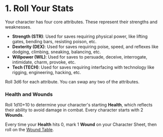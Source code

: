# 1. Roll Your Stats

Your character has four core attributes. These represent their strengths and weaknesses.&#x20;

* **Strength (STR)**: Used for saves requiring physical power, like lifting gates, bending bars, resisting poison, etc.&#x20;
* **Dexterity (DEX)**: Used for saves requiring poise, speed, and reflexes like dodging, climbing, sneaking, balancing, etc.&#x20;
* **Willpower (WIL)**: Used for saves to persuade, deceive, interrogate, intimidate, charm, provoke, etc.
* **Tech (TECH)**: Used for saves requiring interfacing with technology like rigging, engineering, hacking, etc.

Roll 3d6 for each attribute. You can swap any two of the attributes.

### Health and Wounds

Roll 1d10+10 to determine your character's starting **Health**, which reflects their ability to avoid damage in combat. Every character starts with 2 **Wounds**.

Every time your **Health** hits 0, mark 1 **Wound** on your Character Sheet, then roll on the [Wound Table](../reference/wound-table.md).

